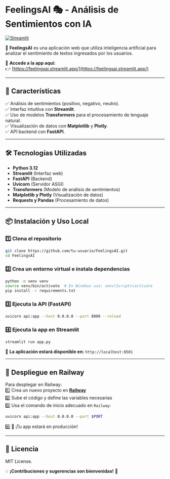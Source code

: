 
# **FeelingsAI 🎭 - Análisis de Sentimientos con IA**  

[![Streamlit](https://img.shields.io/badge/Deployed-Streamlit-blue?style=flat&logo=streamlit)](https://feelingsai.streamlit.app/)  

📌 **FeelingsAI** es una aplicación web que utiliza inteligencia artificial para analizar el sentimiento de textos ingresados por los usuarios.  

🔗 **Accede a la app aquí:**  
👉 [https://feelingsai.streamlit.app/](https://feelingsai.streamlit.app/)  

---

## 🚀 **Características**  

✅ Análisis de sentimientos (positivo, negativo, neutro).  
✅ Interfaz intuitiva con **Streamlit**.  
✅ Uso de modelos **Transformers** para el procesamiento de lenguaje natural.  
✅ Visualización de datos con **Matplotlib** y **Plotly**.  
✅ API backend con **FastAPI**.  

---

## 🛠️ **Tecnologías Utilizadas**  

- **Python 3.12**  
- **Streamlit** (Interfaz web)  
- **FastAPI** (Backend)  
- **Uvicorn** (Servidor ASGI)  
- **Transformers** (Modelo de análisis de sentimientos)  
- **Matplotlib y Plotly** (Visualización de datos)  
- **Requests y Pandas** (Procesamiento de datos)  

---

## 📦 **Instalación y Uso Local**  

### **1️⃣ Clona el repositorio**  
```bash
git clone https://github.com/tu-usuario/FeelingsAI.git
cd FeelingsAI
```

### **2️⃣ Crea un entorno virtual e instala dependencias**  
```bash
python -m venv venv
source venv/bin/activate  # En Windows usa: venv\Scripts\activate
pip install -r requirements.txt
```

### **3️⃣ Ejecuta la API (FastAPI)**  
```bash
uvicorn api:app --host 0.0.0.0 --port 8000 --reload
```

### **4️⃣ Ejecuta la app en Streamlit**  
```bash
streamlit run app.py
```

🔹 **La aplicación estará disponible en:** `http://localhost:8501`  

---

## 🔄 **Despliegue en Railway**  

Para desplegar en Railway:  
1️⃣ Crea un nuevo proyecto en **[Railway](https://railway.app/)**  
2️⃣ Sube el código y define las variables necesarias  
3️⃣ Usa el comando de inicio adecuado en `Railway`:
```bash
uvicorn api:app --host 0.0.0.0 --port $PORT
```
4️⃣ 🚀 ¡Tu app estará en producción!  

---

## 📜 **Licencia**  
MIT License.  

💡 **¡Contribuciones y sugerencias son bienvenidas!** 🚀  
